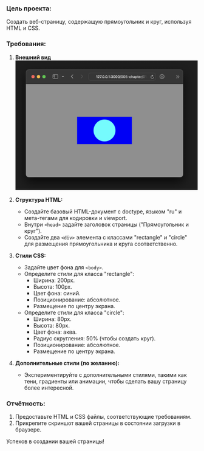### Цель проекта:

Создать веб-страницу, содержащую прямоугольник и круг, используя HTML и CSS.

### Требования:
1. **Внешний вид**
![Прямоугольник и круг](./img.png)

2. **Структура HTML:**
   - Создайте базовый HTML-документ с doctype, языком "ru" и мета-тегами для кодировки и viewport.
   - Внутри `<head>` задайте заголовок страницы ("Прямоугольник и круг").
   - Создайте два `<div>` элемента с классами "rectangle" и "circle" для размещения прямоугольника и круга соответственно.

3. **Стили CSS:**
   - Задайте цвет фона для `<body>`.
   - Определите стили для класса "rectangle":
     - Ширина: 200px.
     - Высота: 100px.
     - Цвет фона: синий.
     - Позиционирование: абсолютное.
     - Размещение по центру экрана.
   - Определите стили для класса "circle":
     - Ширина: 80px.
     - Высота: 80px.
     - Цвет фона: аква.
     - Радиус скругления: 50% (чтобы создать круг).
     - Позиционирование: абсолютное.
     - Размещение по центру экрана.

4. **Дополнительные стили (по желанию):**
   - Экспериментируйте с дополнительными стилями, такими как тени, градиенты или анимации, чтобы сделать вашу страницу более интересной.

### Отчётность:

1. Предоставьте HTML и CSS файлы, соответствующие требованиям.
2. Прикрепите скриншот вашей страницы в состоянии загрузки в браузере.

Успехов в создании вашей страницы!